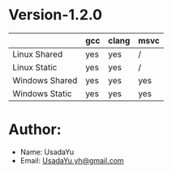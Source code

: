# Version-1.2.0

|                | gcc  | clang | msvc |
| -------------- | ---- | ----- | ---- |
| Linux Shared   | yes  | yes   | /    |
| Linux Static   | yes  | yes   | /    |
| Windows Shared | yes  | yes   | yes  |
| Windows Static | yes  | yes   | yes  |



# Author:

* Name: UsadaYu
* Email: UsadaYu.yh@gmail.com